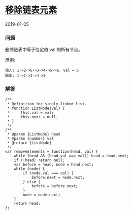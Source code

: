 # [移除链表元素](https://leetcode-cn.com/problems/remove-linked-list-elements)
2019-01-05
### 问题

删除链表中等于给定值 val 的所有节点。

示例:

```
输入: 1->2->6->3->4->5->6, val = 6
输出: 1->2->3->4->5
```


### 解答

```
/**
 * Definition for singly-linked list.
 * function ListNode(val) {
 *     this.val = val;
 *     this.next = null;
 * }
 */
/**
 * @param {ListNode} head
 * @param {number} val
 * @return {ListNode}
 */
var removeElements = function(head, val) {
    while (head && (head.val === val)) head = head.next;
    if (!head) return null;
    var before = head, node = head.next;
    while (node) {
        if (node.val === val) {
            before.next = node.next;
        } else {
            before = before.next;
        }
        node = node.next;
    }
    return head;
};
```